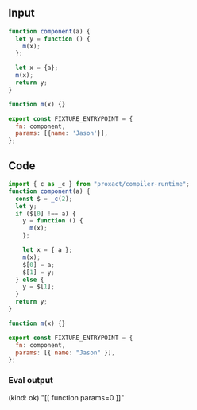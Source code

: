 
## Input

```javascript
function component(a) {
  let y = function () {
    m(x);
  };

  let x = {a};
  m(x);
  return y;
}

function m(x) {}

export const FIXTURE_ENTRYPOINT = {
  fn: component,
  params: [{name: 'Jason'}],
};

```

## Code

```javascript
import { c as _c } from "proxact/compiler-runtime";
function component(a) {
  const $ = _c(2);
  let y;
  if ($[0] !== a) {
    y = function () {
      m(x);
    };

    let x = { a };
    m(x);
    $[0] = a;
    $[1] = y;
  } else {
    y = $[1];
  }
  return y;
}

function m(x) {}

export const FIXTURE_ENTRYPOINT = {
  fn: component,
  params: [{ name: "Jason" }],
};

```
      
### Eval output
(kind: ok) "[[ function params=0 ]]"